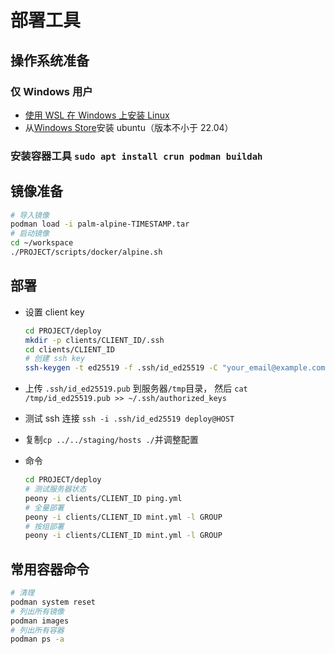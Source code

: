 # 部署工具

## 操作系统准备

### **仅** Windows 用户

- [使用 WSL 在 Windows 上安装 Linux](https://learn.microsoft.com/zh-cn/windows/wsl/install)
- 从[Windows Store](https://apps.microsoft.com/store/detail/ubuntu/9PDXGNCFSCZV)安装 ubuntu（版本不小于 22.04）

### 安装容器工具 `sudo apt install crun podman buildah`

## 镜像准备

```bash
# 导入镜像
podman load -i palm-alpine-TIMESTAMP.tar
# 启动镜像
cd ~/workspace
./PROJECT/scripts/docker/alpine.sh
```

## 部署

- 设置 client key

  ```bash
  cd PROJECT/deploy
  mkdir -p clients/CLIENT_ID/.ssh
  cd clients/CLIENT_ID
  # 创建 ssh key
  ssh-keygen -t ed25519 -f .ssh/id_ed25519 -C "your_email@example.com"
  ```

- 上传 `.ssh/id_ed25519.pub` 到服务器`/tmp`目录， 然后 `cat /tmp/id_ed25519.pub >> ~/.ssh/authorized_keys`
- 测试 ssh 连接 `ssh -i .ssh/id_ed25519 deploy@HOST`
- 复制`cp ../../staging/hosts ./`并调整配置

- 命令

  ```bash
  cd PROJECT/deploy
  # 测试服务器状态
  peony -i clients/CLIENT_ID ping.yml
  # 全量部署
  peony -i clients/CLIENT_ID mint.yml -l GROUP
  # 按组部署
  peony -i clients/CLIENT_ID mint.yml -l GROUP
  ```

## 常用容器命令

```bash
# 清理
podman system reset
# 列出所有镜像
podman images
# 列出所有容器
podman ps -a
```
